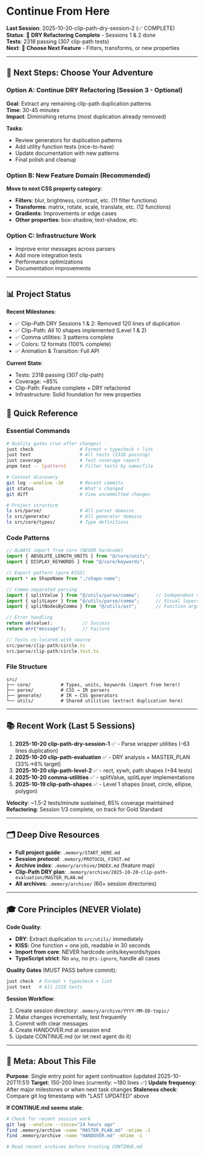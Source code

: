 <!-- LAST UPDATED: 2025-10-20T19:51 -->

# Continue From Here

**Last Session**: 2025-10-20-clip-path-dry-session-2 (✅ COMPLETE)  
**Status**: 🎯 **DRY Refactoring Complete** - Sessions 1 & 2 done  
**Tests**: 2318 passing (307 clip-path tests)  
**Next**: 🚀 **Choose Next Feature** - Filters, transforms, or new properties

---

## 🎯 Next Steps: Choose Your Adventure

### Option A: Continue DRY Refactoring (Session 3 - Optional)
**Goal**: Extract any remaining clip-path duplication patterns  
**Time**: 30-45 minutes  
**Impact**: Diminishing returns (most duplication already removed)

**Tasks**:
- Review generators for duplication patterns
- Add utility function tests (nice-to-have)
- Update documentation with new patterns
- Final polish and cleanup

### Option B: New Feature Domain (Recommended)
**Move to next CSS property category**:
- **Filters**: blur, brightness, contrast, etc. (11 filter functions)
- **Transforms**: matrix, rotate, scale, translate, etc. (12 functions)
- **Gradients**: Improvements or edge cases
- **Other properties**: box-shadow, text-shadow, etc.

### Option C: Infrastructure Work
- Improve error messages across parsers
- Add more integration tests
- Performance optimizations
- Documentation improvements

---

## 📊 Project Status

**Recent Milestones**:
- ✅ Clip-Path DRY Sessions 1 & 2: Removed 120 lines of duplication
- ✅ Clip-Path: All 10 shapes implemented (Level 1 & 2)
- ✅ Comma utilities: 3 patterns complete
- ✅ Colors: 12 formats (100% complete)
- ✅ Animation & Transition: Full API

**Current State**:
- Tests: 2318 passing (307 clip-path)
- Coverage: ~85%
- Clip-Path: Feature complete + DRY refactored
- Infrastructure: Solid foundation for new properties




## 🔧 Quick Reference

### Essential Commands
```bash
# Quality gates (run after changes)
just check                 # Format + typecheck + lint
just test                  # All tests (2318 passing)
just coverage              # Test coverage report
pnpm test -- [pattern]     # Filter tests by name/file

# Context discovery
git log --oneline -10      # Recent commits
git status                 # What's changed
git diff                   # View uncommitted changes

# Project structure
ls src/parse/              # All parser domains
ls src/generate/           # All generator domains
ls src/core/types/         # Type definitions
```

### Code Patterns
```typescript
// ALWAYS import from core (NEVER hardcode)
import { ABSOLUTE_LENGTH_UNITS } from "@/core/units";
import { DISPLAY_KEYWORDS } from "@/core/keywords";

// Export pattern (pure KISS)
export * as ShapeName from "./shape-name";

// Comma-separated parsing
import { splitValue } from "@/utils/parse/comma";      // Independent values
import { splitLayer } from "@/utils/parse/comma";      // Visual layers
import { splitNodesByComma } from "@/utils/ast";       // Function args

// Error handling
return ok(value);           // Success
return err("message");      // Failure

// Tests co-located with source
src/parse/clip-path/circle.ts
src/parse/clip-path/circle.test.ts
```

### File Structure
```
src/
├── core/           # Types, units, keywords (import from here!)
├── parse/          # CSS → IR parsers
├── generate/       # IR → CSS generators
└── utils/          # Shared utilities (extract duplication here)
```

---

## 📚 Recent Work (Last 5 Sessions)

1. **2025-10-20 clip-path-dry-session-1** ✅ - Parse wrapper utilities (-63 lines duplication)
2. **2025-10-20 clip-path-evaluation** ✅ - DRY analysis + MASTER_PLAN (33%→8% target)
3. **2025-10-20 clip-path-level-2** ✅ - rect, xywh, path shapes (+84 tests)
4. **2025-10-20 comma-utilities** ✅ - splitValue, splitLayer implementations
5. **2025-10-19 clip-path-shapes** ✅ - Level 1 shapes (inset, circle, ellipse, polygon)

**Velocity**: ~1.5-2 tests/minute sustained, 85% coverage maintained  
**Refactoring**: Session 1/3 complete, on track for Gold Standard

---

## 🗂️ Deep Dive Resources

- **Full project guide**: `.memory/START_HERE.md`
- **Session protocol**: `.memory/PROTOCOL_FIRST.md`
- **Archive index**: `.memory/archive/INDEX.md` (feature map)
- **Clip-Path DRY plan**: `.memory/archive/2025-10-20-clip-path-evaluation/MASTER_PLAN.md`
- **All archives**: `.memory/archive/` (60+ session directories)

---

## 🎓 Core Principles (NEVER Violate)

**Code Quality**:
- **DRY**: Extract duplication to `src/utils/` immediately
- **KISS**: One function = one job, readable in 30 seconds
- **Import from core**: NEVER hardcode units/keywords/types
- **TypeScript strict**: No `any`, no `@ts-ignore`, handle all cases

**Quality Gates** (MUST PASS before commit):
```bash
just check  # Format + typecheck + lint
just test   # All 2318 tests
```

**Session Workflow**:
1. Create session directory: `.memory/archive/YYYY-MM-DD-topic/`
2. Make changes incrementally, test frequently
3. Commit with clear messages
4. Create HANDOVER.md at session end
5. Update CONTINUE.md (or let next agent do it)

---

## 📝 Meta: About This File

**Purpose**: Single entry point for agent continuation (updated 2025-10-20T11:51)
**Target**: 150-200 lines (currently: ~180 lines ✅)
**Update frequency**: After major milestones or when next task changes
**Staleness check**: Compare git log timestamp with "LAST UPDATED" above

**If CONTINUE.md seems stale**:
```bash
# Check for recent session work
git log --oneline --since="24 hours ago"
find .memory/archive -name "MASTER_PLAN.md" -mtime -1
find .memory/archive -name "HANDOVER.md" -mtime -1

# Read recent archives before trusting CONTINUE.md
```

